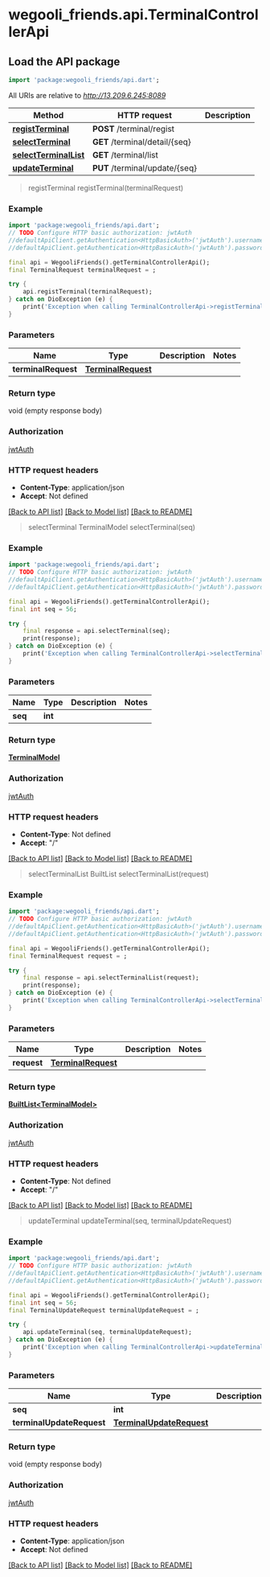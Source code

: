 # wegooli_friends.api.TerminalControllerApi

## Load the API package

```dart
import 'package:wegooli_friends/api.dart';
```

All URIs are relative to *http://13.209.6.245:8089*

| Method                                                                | HTTP request                   | Description |
| --------------------------------------------------------------------- | ------------------------------ | ----------- |
| [**registTerminal**](TerminalControllerApi.md#registterminal)         | **POST** /terminal/regist      |
| [**selectTerminal**](TerminalControllerApi.md#selectterminal)         | **GET** /terminal/detail/{seq} |
| [**selectTerminalList**](TerminalControllerApi.md#selectterminallist) | **GET** /terminal/list         |
| [**updateTerminal**](TerminalControllerApi.md#updateterminal)         | **PUT** /terminal/update/{seq} |

> registTerminal
> registTerminal(terminalRequest)

### Example

```dart
import 'package:wegooli_friends/api.dart';
// TODO Configure HTTP basic authorization: jwtAuth
//defaultApiClient.getAuthentication<HttpBasicAuth>('jwtAuth').username = 'YOUR_USERNAME'
//defaultApiClient.getAuthentication<HttpBasicAuth>('jwtAuth').password = 'YOUR_PASSWORD';

final api = WegooliFriends().getTerminalControllerApi();
final TerminalRequest terminalRequest = ;

try {
    api.registTerminal(terminalRequest);
} catch on DioException (e) {
    print('Exception when calling TerminalControllerApi->registTerminal: $e\n');
}
```

### Parameters

| Name                | Type                                      | Description | Notes |
| ------------------- | ----------------------------------------- | ----------- | ----- |
| **terminalRequest** | [**TerminalRequest**](TerminalRequest.md) |             |

### Return type

void (empty response body)

### Authorization

[jwtAuth](../README.md#jwtAuth)

### HTTP request headers

- **Content-Type**: application/json
- **Accept**: Not defined

[[Back to API list]](../README.md#documentation-for-api-endpoints)
[[Back to Model list]](../README.md#documentation-for-models)
[[Back to README]](../README.md)

> selectTerminal
> TerminalModel selectTerminal(seq)

### Example

```dart
import 'package:wegooli_friends/api.dart';
// TODO Configure HTTP basic authorization: jwtAuth
//defaultApiClient.getAuthentication<HttpBasicAuth>('jwtAuth').username = 'YOUR_USERNAME'
//defaultApiClient.getAuthentication<HttpBasicAuth>('jwtAuth').password = 'YOUR_PASSWORD';

final api = WegooliFriends().getTerminalControllerApi();
final int seq = 56;

try {
    final response = api.selectTerminal(seq);
    print(response);
} catch on DioException (e) {
    print('Exception when calling TerminalControllerApi->selectTerminal: $e\n');
}
```

### Parameters

| Name    | Type    | Description | Notes |
| ------- | ------- | ----------- | ----- |
| **seq** | **int** |             |

### Return type

[**TerminalModel**](TerminalModel.md)

### Authorization

[jwtAuth](../README.md#jwtAuth)

### HTTP request headers

- **Content-Type**: Not defined
- **Accept**: "/"

[[Back to API list]](../README.md#documentation-for-api-endpoints)
[[Back to Model list]](../README.md#documentation-for-models)
[[Back to README]](../README.md)

> selectTerminalList
> BuiltList<TerminalModel> selectTerminalList(request)

### Example

```dart
import 'package:wegooli_friends/api.dart';
// TODO Configure HTTP basic authorization: jwtAuth
//defaultApiClient.getAuthentication<HttpBasicAuth>('jwtAuth').username = 'YOUR_USERNAME'
//defaultApiClient.getAuthentication<HttpBasicAuth>('jwtAuth').password = 'YOUR_PASSWORD';

final api = WegooliFriends().getTerminalControllerApi();
final TerminalRequest request = ;

try {
    final response = api.selectTerminalList(request);
    print(response);
} catch on DioException (e) {
    print('Exception when calling TerminalControllerApi->selectTerminalList: $e\n');
}
```

### Parameters

| Name        | Type                       | Description | Notes |
| ----------- | -------------------------- | ----------- | ----- |
| **request** | [**TerminalRequest**](.md) |             |

### Return type

[**BuiltList&lt;TerminalModel&gt;**](TerminalModel.md)

### Authorization

[jwtAuth](../README.md#jwtAuth)

### HTTP request headers

- **Content-Type**: Not defined
- **Accept**: "/"

[[Back to API list]](../README.md#documentation-for-api-endpoints)
[[Back to Model list]](../README.md#documentation-for-models)
[[Back to README]](../README.md)

> updateTerminal
> updateTerminal(seq, terminalUpdateRequest)

### Example

```dart
import 'package:wegooli_friends/api.dart';
// TODO Configure HTTP basic authorization: jwtAuth
//defaultApiClient.getAuthentication<HttpBasicAuth>('jwtAuth').username = 'YOUR_USERNAME'
//defaultApiClient.getAuthentication<HttpBasicAuth>('jwtAuth').password = 'YOUR_PASSWORD';

final api = WegooliFriends().getTerminalControllerApi();
final int seq = 56;
final TerminalUpdateRequest terminalUpdateRequest = ;

try {
    api.updateTerminal(seq, terminalUpdateRequest);
} catch on DioException (e) {
    print('Exception when calling TerminalControllerApi->updateTerminal: $e\n');
}
```

### Parameters

| Name                      | Type                                                  | Description | Notes |
| ------------------------- | ----------------------------------------------------- | ----------- | ----- |
| **seq**                   | **int**                                               |             |
| **terminalUpdateRequest** | [**TerminalUpdateRequest**](TerminalUpdateRequest.md) |             |

### Return type

void (empty response body)

### Authorization

[jwtAuth](../README.md#jwtAuth)

### HTTP request headers

- **Content-Type**: application/json
- **Accept**: Not defined

[[Back to API list]](../README.md#documentation-for-api-endpoints)
[[Back to Model list]](../README.md#documentation-for-models)
[[Back to README]](../README.md)
